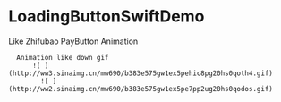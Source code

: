 # LoadingButtonSwiftDemo
Like Zhifubao PayButton Animation  

      Animation like down gif
          ![ ](http://ww3.sinaimg.cn/mw690/b383e575gw1ex5pehic8pg20hs0qoth4.gif)
            ![ ](http://ww2.sinaimg.cn/mw690/b383e575gw1ex5pe7pp2ug20hs0qodos.gif)
